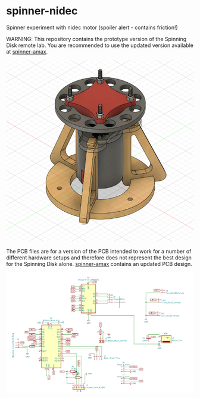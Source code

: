 # spinner-nidec
Spinner experiment with nidec motor (spoiler alert - contains friction!) 

WARNING: This repository contains the prototype version of the Spinning Disk remote lab.
You are recommended to use the updated version available at [spinner-amax](https://github.com/practable/spinner-amax).

![Spinner](./hw/cad/Spinner.PNG)

The PCB files are for a version of the PCB intended to work for a number of different hardware setups 
and therefore does not represent the best design for the Spinning Disk alone. [spinner-amax](https://github.com/practable/spinner-amax) 
contains an updated PCB design.

![PCB](./hw/pcb/PCB_PIDController.png)
